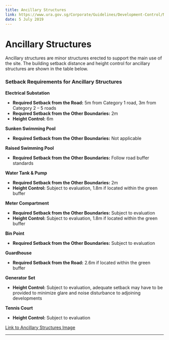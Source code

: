 ```yaml
---
title: Ancillary Structures
link: https://www.ura.gov.sg/Corporate/Guidelines/Development-Control/Non-Residential/HMC/Ancillary-Structures
date: 5 July 2019
---
```


# Ancillary Structures

Ancillary structures are minor structures erected to support the main use of the site. The building setback distance and height control for ancillary structures are shown in the table below.

### Setback Requirements for Ancillary Structures

**Electrical Substation**
- **Required Setback from the Road:** 5m from Category 1 road, 3m from Category 2 – 5 roads
- **Required Setback from the Other Boundaries:** 2m
- **Height Control:** 6m

**Sunken Swimming Pool**
- **Required Setback from the Other Boundaries:** Not applicable

**Raised Swimming Pool**
- **Required Setback from the Other Boundaries:** Follow road buffer standards

**Water Tank & Pump**
- **Required Setback from the Other Boundaries:** 2m
- **Height Control:** Subject to evaluation, 1.8m if located within the green buffer

**Meter Compartment**
- **Required Setback from the Other Boundaries:** Subject to evaluation
- **Height Control:** Subject to evaluation, 1.8m if located within the green buffer

**Bin Point**
- **Required Setback from the Other Boundaries:** Subject to evaluation

**Guardhouse**
- **Required Setback from the Road:** 2.6m if located within the green buffer

**Generator Set**
- **Height Control:** Subject to evaluation, adequate setback may have to be provided to minimize glare and noise disturbance to adjoining developments

**Tennis Court**
- **Height Control:** Subject to evaluation

[Link to Ancillary Structures Image](https://www.ura.gov.sg/-/media/Corporate/Guidelines/Development-control/Others/HMC03_Ancillary_Structures.jpg?h=100%25&w=100%25)

---


